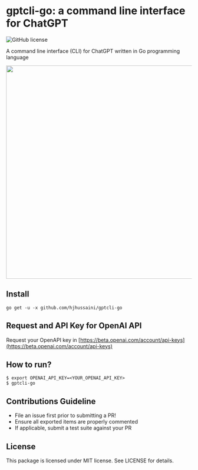 # gptcli-go: a command line interface for ChatGPT

![GitHub license](https://img.shields.io/badge/license-MIT-blue.svg)

A command line interface (CLI) for ChatGPT written in Go programming language

<img src="https://github.com/hjhussaini/gptcli-go/blob/master/assets/gptcli-go.gif" width="580">

## Install

    go get -u -x github.com/hjhussaini/gptcli-go

## Request and API Key for OpenAI API

Request your OpenAPI key in [https://beta.openai.com/account/api-keys](https://beta.openai.com/account/api-keys)

## How to run?

    $ export OPENAI_API_KEY=<YOUR_OPENAI_API_KEY>
    $ gptcli-go

## Contributions Guideline

* File an issue first prior to submitting a PR!
* Ensure all exported items are properly commented
* If applicable, submit a test suite against your PR

## License

This package is licensed under MIT license. See LICENSE for details.
